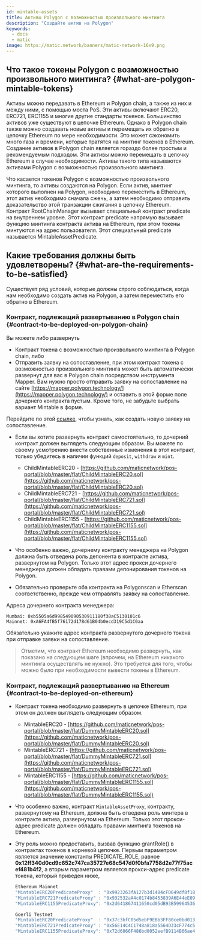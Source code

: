 ```yaml
---
id: mintable-assets
title: Активы Polygon с возможностью произвольного минтинга
description: "Создайте актив на Polygon"
keywords:
  - docs
  - matic
image: https://matic.network/banners/matic-network-16x9.png
---
```


## Что такое токены Polygon с возможностью произвольного минтинга? {#what-are-polygon-mintable-tokens}

Активы можно передавать в Ethereum и Polygon chain, а также из них и между ними, с помощью моста PoS. Эти активы включают ERC20, ERC721, ERC1155 и многие другие стандарты токенов. Большинство активов уже существуют в цепочке Ethereum. Однако в Polygon chain также можно создавать новые активы и перемещать их обратно в цепочку Ethereum по мере необходимости. Это может сэкономить много газа и времени, которые тратятся на минтинг токенов в Ethereum. Создание активов в Polygon chain является гораздо более простым и рекомендуемым подходом. Эти активы можно перемещать в цепочку Ethereum в случае необходимости. Активы такого типа называются активами Polygon с возможностью произвольного минтинга.

Что касается токенов Polygon с возможностью произвольного минтинга, то активы создаются на Polygon. Если актив, минтинг которого выполнен на Polygon, необходимо переместить в Ethereum, этот актив необходимо сначала сжечь, а затем необходимо отправить доказательство этой транзакции сжигания в цепочку Ethereum. Контракт RootChainManager вызывает специальный контракт predicate на внутреннем уровне. Этот контракт predicate напрямую вызывает функцию минтинга контракта актива на Ethereum, при этом токены минтуются на адрес пользователя. Этот специальный predicate называется MintableAssetPredicate.

## Какие требования должны быть удовлетворены? {#what-are-the-requirements-to-be-satisfied}

Существует ряд условий, которые должны строго соблюдаться, когда нам необходимо создать актив на Polygon, а затем переместить его обратно в Ethereum.

### Контракт, подлежащий развертыванию в Polygon chain {#contract-to-be-deployed-on-polygon-chain}
Вы можете либо развернуть

- Контракт токена с возможностью произвольного минтинга в Polygon chain, либо
- Отправить заявку на сопоставление, при этом контракт токена с возможностью произвольного минтинга может быть автоматически развернут для вас в Polygon chain посредством инструмента Mapper. Вам нужно просто отправить заявку на сопоставление на сайте [https://mapper.polygon.technology/](https://mapper.polygon.technology/) и оставить в этой форме поле дочернего контракта пустым. Кроме того, не забудьте выбрать вариант Mintable в форме.

Перейдите по этой [ссылке](/docs/develop/ethereum-polygon/submit-mapping-request), чтобы узнать, как создать новую заявку на сопоставление.

- Если вы хотите развернуть контракт самостоятельно, то дочерний контракт должен выглядеть следующим образом. Вы можете по своему усмотрению внести собственные изменения в этот контракт, только убедитесь в наличии функций `deposit`, `withdraw` и `mint`.

    - ChildMintableERC20 -  [https://github.com/maticnetwork/pos-portal/blob/master/flat/ChildMintableERC20.sol](https://github.com/maticnetwork/pos-portal/blob/master/flat/ChildMintableERC20.sol)
    - ChildMintableERC721 - [https://github.com/maticnetwork/pos-portal/blob/master/flat/ChildMintableERC721.sol](https://github.com/maticnetwork/pos-portal/blob/master/flat/ChildMintableERC721.sol)
    - ChildMintableERC1155 - [https://github.com/maticnetwork/pos-portal/blob/master/flat/ChildMintableERC1155.sol](https://github.com/maticnetwork/pos-portal/blob/master/flat/ChildMintableERC1155.sol)

- Что особенно важно, дочернему контракту менеджера на Polygon должна быть отведена роль депонента в контракте актива, развернутом на Polygon. Только этот адрес прокси дочернего менеджера должен обладать правами депонирования токенов на Polygon.
- Обязательно проверьте оба контракта на Polygonscan и Etherscan соответственно, прежде чем отправлять заявку на сопоставление.

Адреса дочернего контракта менеджера:

```
Mumbai: 0xb5505a6d998549090530911180f38aC5130101c6
Mainnet: 0xA6FA4fB5f76172d178d61B04b0ecd319C5d1C0aa
```

Обязательно укажите адрес контракта развернутого дочернего токена при отправке заявки на сопоставление.

> Отметим, что контракт Ethereum необходимо развернуть, как показано на следующем шаге (впрочем, на Ethereum никакого минтинга осуществлять не нужно). Это требуется для того, чтобы можно было при необходимости вывести токены в Ethereum.

### Контракт, подлежащий развертыванию на Ethereum {#contract-to-be-deployed-on-ethereum}

- Контракт токена необходимо развернуть в цепочке Ethereum, при этом он должен выглядеть следующим образом.
    - MintableERC20 -  [https://github.com/maticnetwork/pos-portal/blob/master/flat/DummyMintableERC20.sol](https://github.com/maticnetwork/pos-portal/blob/master/flat/DummyMintableERC20.sol)
    - MintableERC721 - [https://github.com/maticnetwork/pos-portal/blob/master/flat/DummyMintableERC721.sol](https://github.com/maticnetwork/pos-portal/blob/master/flat/DummyMintableERC721.sol)
    - MintableERC1155 - [https://github.com/maticnetwork/pos-portal/blob/master/flat/DummyMintableERC1155.sol](https://github.com/maticnetwork/pos-portal/blob/master/flat/DummyMintableERC1155.sol)

- Что особенно важно, контракт `MintableAssetProxy`, контракту, развернутому на Ethereum, должна быть отведена роль минтера в контракте актива, развернутом на Ethereum. Только этот прокси-адрес predicate должен обладать правами минтинга токенов на Ethereum.

- Эту роль можно предоставить, вызвав функцию grantRole() в контрактах токенов в корневой цепочке. Первым параметром является значение константы PREDICATE_ROLE, равное **0x12ff340d0cd9c652c747ca35727e68c547d0f0bfa7758d2e77f75acef481b4f2**, а вторым параметром является прокси-адрес predicate токена, который приведен ниже,


    ```jsx
    Ethereum Mainnet
    "MintableERC20PredicateProxy"  : "0x9923263fA127b3d1484cFD649df8f1831c2A74e4",
    "MintableERC721PredicateProxy" : "0x932532aA4c0174b8453839A6E44eE09Cc615F2b7",
    "MintableERC1155PredicateProxy": "0x2d641867411650cd05dB93B59964536b1ED5b1B7",
    ```

    ```jsx
    Goerli Testnet
    "MintableERC20PredicateProxy"  : "0x37c3bfC05d5ebF9EBb3FF80ce0bd0133Bf221BC8",
    "MintableERC721PredicateProxy" : "0x56E14C4C1748a818a5564D33cF774c59EB3eDF59",
    "MintableERC1155PredicateProxy": "0x72d6066F486bd0052eefB9114B66ae40e0A6031a",
    ```

